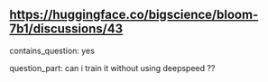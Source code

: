 ## https://huggingface.co/bigscience/bloom-7b1/discussions/43

contains_question: yes

question_part: can i train it without using deepspeed ??